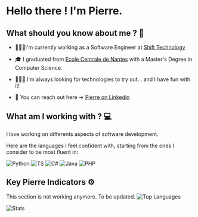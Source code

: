 # Hello there ! I'm Pierre.

## What should you know about me ? 🤔

- 👨🏼‍💻I'm currently working as a Software Engineer at [Shift Technology](https://www.shift-technology.com/)

- 🎓 I graduated from [Ecole Centrale de Nantes](https://www.ec-nantes.fr/english-version) with a Master's Degree in Computer Science.

- 🕵🏼‍♂️ I'm always looking for technologies to try out... and I have fun with it!

- 📱 You can reach out here -> [Pierre on Linkedin](https://www.linkedin/in/pierre-bourreau/)

## What am I working with ? 💻

I love working on differents aspects of software development.

Here are the languages I feel confident with, starting from the ones I consider to be most fluent in:

![Python](https://cdn.jsdelivr.net/npm/programming-languages-logos@0.0.3/src/python/python_32x32.png)
![TS](https://cdn.jsdelivr.net/npm/programming-languages-logos@0.0.3/src/typescript/typescript_32x32.png)
![C#](https://cdn.jsdelivr.net/npm/programming-languages-logos@0.0.3/src/csharp/csharp_32x32.png)
![Java](https://cdn.jsdelivr.net/npm/programming-languages-logos@0.0.3/src/java/java_32x32.png)
![PHP](https://cdn.jsdelivr.net/npm/programming-languages-logos@0.0.3/src/php/php_32x32.png)

## Key Pierre Indicators ⚙️
This section is not working anymore. To be updated.
![Top Languages](https://github-readme-stats.vercel.app/api/top-langs/?username=Fjio&hide=TeX&layout=compact&theme=radical)

![Stats](https://github-readme-stats.vercel.app/api?username=Fjio&count_private=true&show_icons=true&theme=radical)
